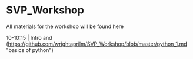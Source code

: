 SVP_Workshop
============

All materials for the workshop will be found here


10-10:15  | Intro and (https://github.com/wrightaprilm/SVP_Workshop/blob/master/python_1.md "basics of python") 
